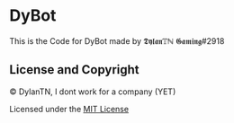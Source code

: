 # DyBot
This is the Code for DyBot made by 𝕯𝖞𝖑𝖆𝖓𝕋ℕ 𝕲𝖆𝖒𝖎𝖓𝖌#2918

## License and Copyright

© DylanTN, I dont work for a company (YET)

Licensed under the [MIT License](LICENSE)